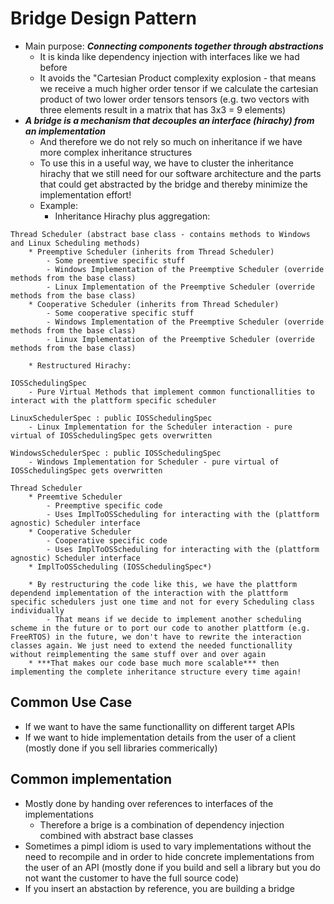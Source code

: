 # Bridge Design Pattern
+ Main purpose: ***Connecting components together through abstractions***
	- It is kinda like dependency injection with interfaces like we had before
	- It avoids the "Cartesian Product complexity explosion - that means we receive a much higher order tensor if we calculate the cartesian product of two lower order tensors tensors (e.g. two vectors with three elements result in a matrix that has 3x3 = 9 elements)
+ ***A bridge is a mechanism that decouples an interface (hirachy) from an implementation***
	- And therefore we do not rely so much on inheritance if we have more complex inheritance structures
	- To use this in a useful way, we have to cluster the inheritance hirachy that we still need for our software architecture and the parts that could get abstracted by the bridge and thereby minimize the implementation effort!
	- Example:
		* Inheritance Hirachy plus aggregation:
```
Thread Scheduler (abstract base class - contains methods to Windows and Linux Scheduling methods)
	* Preemptive Scheduler (inherits from Thread Scheduler)
		- Some preemtive specific stuff
		- Windows Implementation of the Preemptive Scheduler (override methods from the base class)
		- Linux Implementation of the Preemptive Scheduler (override methods from the base class)
	* Cooperative Scheduler (inherits from Thread Scheduler)
		- Some cooperative specific stuff
		- Windows Implementation of the Preemptive Scheduler (override methods from the base class)
		- Linux Implementation of the Preemptive Scheduler (override methods from the base class)
```
		* Restructured Hirachy:
```
IOSSchedulingSpec
	- Pure Virtual Methods that implement common functionallities to interact with the plattform specific scheduler

LinuxSchedulerSpec : public IOSSchedulingSpec
	- Linux Implementation for the Scheduler interaction - pure virtual of IOSSchedulingSpec gets overwritten

WindowsSchedulerSpec : public IOSSchedulingSpec
	- Windows Implementation for Scheduler - pure virtual of IOSSchedulingSpec gets overwritten

Thread Scheduler
	* Preemtive Scheduler
		- Preemptive specific code
		- Uses ImplToOSScheduling for interacting with the (plattform agnostic) Scheduler interface
	* Cooperative Scheduler
		- Cooperative specific code
		- Uses ImplToOSScheduling for interacting with the (plattform agnostic) Scheduler interface
	* ImplToOSScheduling (IOSSchedulingSpec*)
```
		* By restructuring the code like this, we have the plattform dependend implementation of the interaction with the plattform specific schedulers just one time and not for every Scheduling class individually
			- That means if we decide to implement another scheduling scheme in the future or to port our code to another plattform (e.g. FreeRTOS) in the future, we don't have to rewrite the interaction classes again. We just need to extend the needed functionallity without reimplementing the same stuff over and over again
		* ***That makes our code base much more scalable*** then implementing the complete inheritance structure every time again!

## Common Use Case
+ If we want to have the same functionallity on different target APIs
+ If we want to hide implementation details from the user of a client (mostly done if you sell libraries commerically)

## Common implementation
+ Mostly done by handing over references to interfaces of the implementations
	- Therefore a brige is a combination of dependency injection combined with abstract base classes
+ Sometimes a pimpl idiom is used to vary implementations without the need to recompile and in order to hide concrete implementations from the user of an API (mostly done if you build and sell a library but you do not want the customer to have the full source code)
+ If you insert an abstaction by reference, you are building a bridge